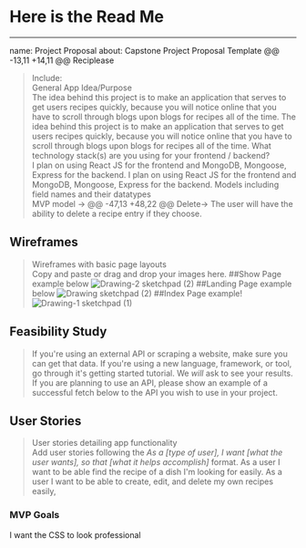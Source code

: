 # Here is the Read Me
---
name: Project Proposal
about: Capstone Project Proposal Template
@@ -13,11 +14,11 @@ Reciplease
> Include:<br />
> General App Idea/Purpose<br />
The idea behind this project is to make an application that serves to get users recipes quickly, because you will notice online that you have to scroll through blogs upon blogs for recipes all of the time.
>The idea behind this project is to make an application that serves to get users recipes quickly, because you will notice online that you have to scroll through blogs upon blogs for recipes all of the time.
> What technology stack(s) are you using for your frontend / backend?<br />
I plan on using React JS for the frontend and MongoDB, Mongoose, Express for the backend. 
>I plan on using React JS for the frontend and MongoDB, Mongoose, Express for the backend. 
> Models including field names and their datatypes<br />
MVP model ->
@@ -47,13 +48,22 @@ Delete-> The user will have the ability to delete a recipe entry if they choose.
## Wireframes
> Wireframes with basic page layouts<br />
> Copy and paste or drag and drop your images here.
##Show Page example below
> ![Drawing-2 sketchpad (2)](https://media.git.generalassemb.ly/user/46402/files/7d7b71d0-7fc1-4929-9ec1-c3b82eb2dc8d)
##Landing Page example below
> ![Drawing sketchpad (2)](https://media.git.generalassemb.ly/user/46402/files/86f0b8fe-95ac-4190-a6fb-7567c16d5047)
##Index Page example!
> ![Drawing-1 sketchpad (1)](https://media.git.generalassemb.ly/user/46402/files/6cc64a83-e71c-467c-8c9f-f6bdb8d85a6f)

## Feasibility Study
> If you're using an external API or scraping a website, make sure you can get that data. If you're using a new language, framework, or tool, go through it's getting started tutorial. We *will* ask to see your results. If you are planning to use an API, please show an example of a successful fetch below to the API you wish to use in your project.
## User Stories
> User stories detailing app functionality<br />
> Add user stories following the _As a [type of user], I want [what the user wants], so that [what it helps accomplish]_ format.
> As a user I want to be able find the recipe of a dish I'm looking for easily.
> As a user I want to be able to create, edit, and delete my own recipes easily,
### MVP Goals
I want the CSS to look professional
